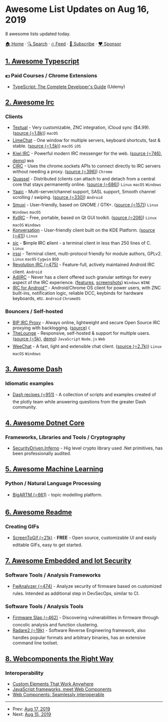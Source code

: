 # Awesome List Updates on Aug 16, 2019

8 awesome lists updated today.

[🏠 Home](/README.md) · [🔍 Search](https://www.trackawesomelist.com/search/) · [🔥 Feed](https://www.trackawesomelist.com/rss.xml) · [📮 Subscribe](https://trackawesomelist.us17.list-manage.com/subscribe?u=d2f0117aa829c83a63ec63c2f&id=36a103854c) · [❤️  Sponsor](https://github.com/sponsors/theowenyoung)



## [1. Awesome Typescript](/content/dzharii/awesome-typescript/README.md)

### :dollar: Paid Courses / Chrome Extensions

*   [TypeScript: The Complete Developer's Guide](https://www.udemy.com/typescript-the-complete-developers-guide/) (Udemy)

## [2. Awesome Irc](/content/davisonio/awesome-irc/README.md)

### Clients

*   [Textual](https://www.codeux.com/textual/) - Very customizable, ZNC integration, iCloud sync ($4.99). ([source (⭐1.8k)](https://github.com/Codeux-Software/Textual)) `macOS`
*   [LimeChat](http://limechat.net/mac/) - One window for multiple servers, keyboard shortcuts, fast & stable. ([source (⭐1.5k)](https://github.com/psychs/limechat)) `macOS` `iOS`
*   [Kiwi IRC](https://kiwiirc.com) - Powerful modern IRC messenger for the web. ([source (⭐746)](https://github.com/kiwiirc/kiwiirc), [demo](https://kiwiirc.com/nextclient/)) `Web`
*   [CIRC](https://flackr.github.io/circ/) - Uses the chrome.sockets APIs to connect directly to IRC servers without needing a proxy. ([source (⭐396)](https://github.com/flackr/circ)) `Chrome`
*   [Quassel](https://quassel-irc.org) - Distributed (clients can attach to and detach from a central core that stays permanently online. ([source (⭐686)](https://github.com/quassel/quassel)) `Linux` `macOS` `Windows`
*   [Yaaic](https://www.yaaic.org) - Multi-server/channel support, SASL support, Smooth channel scrolling / swiping. ([source (⭐330)](https://github.com/pocmo/Yaaic)) `Android`
*   [Smuxi](https://smuxi.im) - User-friendly, based on GNOME / GTK+. ([source (⭐157)](https://github.com/meebey/smuxi)) `Linux` `Windows` `macOS`
*   [KvIRC](http://www.kvirc.net) - Free, portable, based on Qt GUI toolkit. ([source (⭐206)](https://github.com/kvirc/KVIrc)) `Linux` `macOS` `Windows`
*   [Konversation](https://konversation.kde.org) - User-friendly client built on the KDE Platform. ([source (⭐41)](https://github.com/KDE/konversation)) `Linux`
*   [sic](https://tools.suckless.org/sic/) - **S**imple **I**RC **c**lient - a terminal client in less than 250 lines of C. `Linux`
*   [irssi](https://irssi.org) - Terminal client, multi-protocol friendly for module authors, GPLv2. `Linux` `macOS` `Cygwin` `BSD`
*   [Revolution IRC (⭐475)](https://github.com/MCMrARM/revolution-irc) - Feature-full, actively maintained Android IRC client. `Android`
*   [AdiIRC](https://adiirc.com) - Never has a client offered such granular settings for every aspect of the IRC experience. ([features](https://dev.adiirc.com/projects/adiirc/wiki/Features), [screenshots](https://dev.adiirc.com/projects/adiirc/wiki/Screenshots)) `Windows` `WINE`
*   [IRC for Android™](https://www.countercultured.net/android/) - Android/Chrome OS client for power users, with ZNC built-ins, notification logic, reliable DCC, keybinds for hardware keyboards, etc. `Android` `ChromeOS`

### Bouncers / Self-hosted

*   [BIP IRC Proxy](https://bip.milkypond.org) - Always online, lightweight and secure Open Source IRC proxying with backlogging. ([source](https://projects.duckcorp.org/projects/bip/repository)) `C`
*   [TheLounge](https://thelounge.chat) - Responsive, self-hosted & support for multiple users. ([source (⭐5k)](https://github.com/thelounge/thelounge), [demo](https://demo.thelounge.chat/)) `JavaScript` `Node.js` `Web`
*   [WeeChat](https://weechat.org) - A fast, light and extensible chat client. ([source (⭐2.7k)](https://github.com/weechat/weechat)) `Linux` `macOS` `Windows`

## [3. Awesome Dash](/content/ucg8j/awesome-dash/README.md)

### Idiomatic examples

*   [Dash recipes (⭐951)](https://github.com/plotly/dash-recipes) - A collection of scripts and examples created of the plotly team while answering questions from the greater Dash community.

## [4. Awesome Dotnet Core](/content/thangchung/awesome-dotnet-core/README.md)

### Frameworks, Libraries and Tools / Cryptography

*   [SecurityDriven.Inferno](https://github.com/thangchung/awesome-dotnet-core/blob/master/README.md/github.com/sdrapkin/SecurityDriven.Inferno) - Hig level crypto library used .Net primitives, has been professionally audited.

## [5. Awesome Machine Learning](/content/josephmisiti/awesome-machine-learning/README.md)

### Python / Natural Language Processing

*   [BigARTM (⭐661)](https://github.com/bigartm/bigartm) - topic modelling platform.

## [6. Awesome Readme](/content/matiassingers/awesome-readme/README.md)

### Creating GIFs

*   [ScreenToGif (⭐21k)](https://github.com/NickeManarin/ScreenToGif/) - **FREE** - Open source, customizable UI and easily editable GIFs, easy to get started.

## [7. Awesome Embedded and Iot Security](/content/fkie-cad/awesome-embedded-and-iot-security/README.md)

### Software Tools / Analysis Frameworks

*   [FwAnalyzer (⭐474)](https://github.com/cruise-automation/fwanalyzer) - Analyze security of firmware based on customized rules. Intended as additional step in DevSecOps, similar to CI.

### Software Tools / Analysis Tools

*   [Firmware Slap (⭐462)](https://github.com/ChrisTheCoolHut/Firmware_Slap) - Discovering vulnerabilities in firmware through concolic analysis and function clustering.
*   [Radare2 (⭐19k)](https://github.com/radare/radare2) - Software Reverse Engineering framework, also handles popular formats and arbitrary binaries, has an extensive command line toolset.

## [8. Webcomponents the Right Way](/content/mateusortiz/webcomponents-the-right-way/README.md)

### Interoperability

*   [Custom Elements That Work Anywhere](https://robdodson.me/interoperable-custom-elements/)
*   [JavaScript frameworks, meet Web Components](https://www.voorhoede.nl/nl/blog/javascript-frameworks-meet-web-components/)
*   [Web Components: Seamlessly interoperable](https://medium.com/@sergicontre/web-components-seamlessly-interoperable-82efd6989ca4)

---

- Prev: [Aug 17, 2019](/content/2019/08/17/README.md)
- Next: [Aug 15, 2019](/content/2019/08/15/README.md)